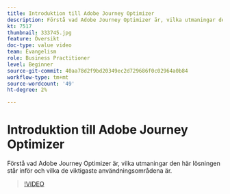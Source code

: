 ```yaml
---
title: Introduktion till Adobe Journey Optimizer
description: Förstå vad Adobe Journey Optimizer är, vilka utmaningar den här lösningen står inför och vilka de viktigaste användningsområdena är.
kt: 7517
thumbnail: 333745.jpg
feature: Översikt
doc-type: value video
team: Evangelism
role: Business Practitioner
level: Beginner
source-git-commit: 40aa78d2f9bd20349ec2d729686f0c02964a0b84
workflow-type: tm+mt
source-wordcount: '49'
ht-degree: 2%

---
```



# Introduktion till Adobe Journey Optimizer

Förstå vad Adobe Journey Optimizer är, vilka utmaningar den här lösningen står inför och vilka de viktigaste användningsområdena är.

>[!VIDEO](https://video.tv.adobe.com/v/333745?quality=12)
